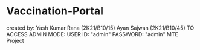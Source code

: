 # Vaccination-Portal
created by:
Yash Kumar Rana (2K21/B10/15)
Ayan Sajwan (2K21/B10/45)
TO ACCESS ADMIN MODE:
USER ID: "admin"
PASSWORD: "admin"
MTE Project 

